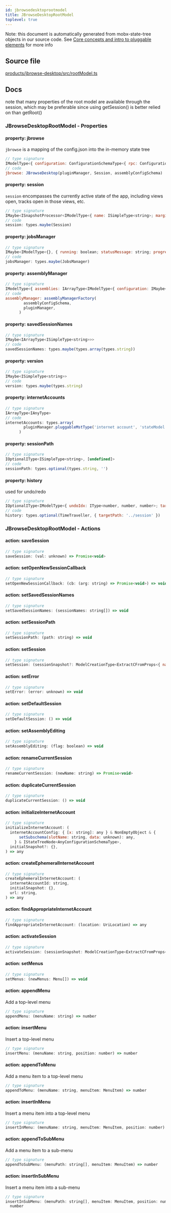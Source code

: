 ```yaml
---
id: jbrowsedesktoprootmodel
title: JBrowseDesktopRootModel
toplevel: true
---
```


Note: this document is automatically generated from mobx-state-tree objects in
our source code. See
[Core concepts and intro to pluggable elements](/docs/developer_guide/) for more
info

## Source file

[products/jbrowse-desktop/src/rootModel.ts](https://github.com/GMOD/jbrowse-components/blob/main/products/jbrowse-desktop/src/rootModel.ts)

## Docs

note that many properties of the root model are available through the session,
which may be preferable since using getSession() is better relied on than
getRoot()

### JBrowseDesktopRootModel - Properties

#### property: jbrowse

`jbrowse` is a mapping of the config.json into the in-memory state tree

```js
// type signature
IModelType<{ configuration: ConfigurationSchemaType<{ rpc: ConfigurationSchemaType<{ defaultDriver: { type: string; description: string; defaultValue: string; }; drivers: IOptionalIType<IMapType<ITypeUnion<ModelCreationType<ExtractCFromProps<Record<string, any>>>, ModelSnapshotType<...>, {} & ... 1 more ... & NonEmp...
// code
jbrowse: JBrowseDesktop(pluginManager, Session, assemblyConfigSchema)
```

#### property: session

`session` encompasses the currently active state of the app, including views
open, tracks open in those views, etc.

```js
// type signature
IMaybe<ISnapshotProcessor<IModelType<{ name: ISimpleType<string>; margin: IType<number, number, number>; drawerWidth: IOptionalIType<ISimpleType<number>, [undefined]>; ... 7 more ...; drawerPosition: IOptionalIType<...>; }, { ...; } & ... 8 more ... & { ...; }, _NotCustomized, _NotCustomized>, _NotCustomized, _NotCu...
// code
session: types.maybe(Session)
```

#### property: jobsManager

```js
// type signature
IMaybe<IModelType<{}, { running: boolean; statusMessage: string; progressPct: number; jobName: string; controller: AbortController; jobsQueue: IObservableArray<TextJobsEntry>; finishedJobs: IObservableArray<...>; } & { ...; } & { ...; } & { ...; }, _NotCustomized, _NotCustomized>>
// code
jobsManager: types.maybe(JobsManager)
```

#### property: assemblyManager

```js
// type signature
IModelType<{ assemblies: IArrayType<IModelType<{ configuration: IMaybe<IReferenceType<IAnyType>>; }, { error: unknown; loaded: boolean; loadingP: Promise<void>; volatileRegions: BasicRegion[]; refNameAliases: RefNameAliases; lowerCaseRefNameAliases: RefNameAliases; cytobands: Feature[]; } & ... 4 more ... & { ...; }...
// code
assemblyManager: assemblyManagerFactory(
        assemblyConfigSchema,
        pluginManager,
      )
```

#### property: savedSessionNames

```js
// type signature
IMaybe<IArrayType<ISimpleType<string>>>
// code
savedSessionNames: types.maybe(types.array(types.string))
```

#### property: version

```js
// type signature
IMaybe<ISimpleType<string>>
// code
version: types.maybe(types.string)
```

#### property: internetAccounts

```js
// type signature
IArrayType<IAnyType>
// code
internetAccounts: types.array(
        pluginManager.pluggableMstType('internet account', 'stateModel'),
      )
```

#### property: sessionPath

```js
// type signature
IOptionalIType<ISimpleType<string>, [undefined]>
// code
sessionPath: types.optional(types.string, '')
```

#### property: history

used for undo/redo

```js
// type signature
IOptionalIType<IModelType<{ undoIdx: IType<number, number, number>; targetPath: IType<string, string, string>; }, { history: unknown[]; notTrackingUndo: boolean; } & { readonly canUndo: boolean; readonly canRedo: boolean; } & { ...; }, _NotCustomized, _NotCustomized>, [...]>
// code
history: types.optional(TimeTraveller, { targetPath: '../session' })
```

### JBrowseDesktopRootModel - Actions

#### action: saveSession

```js
// type signature
saveSession: (val: unknown) => Promise<void>
```

#### action: setOpenNewSessionCallback

```js
// type signature
setOpenNewSessionCallback: (cb: (arg: string) => Promise<void>) => void
```

#### action: setSavedSessionNames

```js
// type signature
setSavedSessionNames: (sessionNames: string[]) => void
```

#### action: setSessionPath

```js
// type signature
setSessionPath: (path: string) => void
```

#### action: setSession

```js
// type signature
setSession: (sessionSnapshot?: ModelCreationType<ExtractCFromProps<{ name: ISimpleType<string>; margin: IType<number, number, number>; drawerWidth: IOptionalIType<ISimpleType<number>, [undefined]>; ... 7 more ...; drawerPosition: IOptionalIType<...>; }>>) => void
```

#### action: setError

```js
// type signature
setError: (error: unknown) => void
```

#### action: setDefaultSession

```js
// type signature
setDefaultSession: () => void
```

#### action: setAssemblyEditing

```js
// type signature
setAssemblyEditing: (flag: boolean) => void
```

#### action: renameCurrentSession

```js
// type signature
renameCurrentSession: (newName: string) => Promise<void>
```

#### action: duplicateCurrentSession

```js
// type signature
duplicateCurrentSession: () => void
```

#### action: initializeInternetAccount

```js
// type signature
initializeInternetAccount: (
  internetAccountConfig: { [x: string]: any } & NonEmptyObject & {
      setSubschema(slotName: string, data: unknown): any,
    } & IStateTreeNode<AnyConfigurationSchemaType>,
  initialSnapshot?: {},
) => any
```

#### action: createEphemeralInternetAccount

```js
// type signature
createEphemeralInternetAccount: (
  internetAccountId: string,
  initialSnapshot: {},
  url: string,
) => any
```

#### action: findAppropriateInternetAccount

```js
// type signature
findAppropriateInternetAccount: (location: UriLocation) => any
```

#### action: activateSession

```js
// type signature
activateSession: (sessionSnapshot: ModelCreationType<ExtractCFromProps<{ name: ISimpleType<string>; margin: IType<number, number, number>; drawerWidth: IOptionalIType<ISimpleType<number>, [undefined]>; ... 7 more ...; drawerPosition: IOptionalIType<...>; }>>) => void
```

#### action: setMenus

```js
// type signature
setMenus: (newMenus: Menu[]) => void
```

#### action: appendMenu

Add a top-level menu

```js
// type signature
appendMenu: (menuName: string) => number
```

#### action: insertMenu

Insert a top-level menu

```js
// type signature
insertMenu: (menuName: string, position: number) => number
```

#### action: appendToMenu

Add a menu item to a top-level menu

```js
// type signature
appendToMenu: (menuName: string, menuItem: MenuItem) => number
```

#### action: insertInMenu

Insert a menu item into a top-level menu

```js
// type signature
insertInMenu: (menuName: string, menuItem: MenuItem, position: number) => number
```

#### action: appendToSubMenu

Add a menu item to a sub-menu

```js
// type signature
appendToSubMenu: (menuPath: string[], menuItem: MenuItem) => number
```

#### action: insertInSubMenu

Insert a menu item into a sub-menu

```js
// type signature
insertInSubMenu: (menuPath: string[], menuItem: MenuItem, position: number) =>
  number
```
